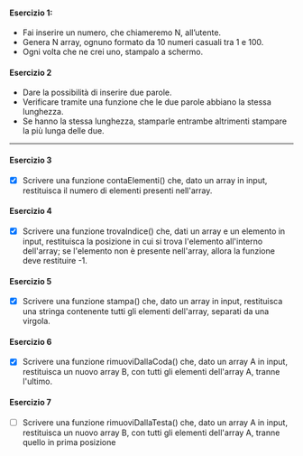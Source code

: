#### Esercizio 1:

- Fai inserire un numero, che chiameremo N, all’utente.
- Genera N array, ognuno formato da 10 numeri casuali tra 1 e 100.
- Ogni volta che ne crei uno, stampalo a schermo.

#### Esercizio 2

- Dare la possibilità di inserire due parole.
- Verificare tramite una funzione che le due parole abbiano la stessa lunghezza.
- Se hanno la stessa lunghezza, stamparle entrambe altrimenti stampare la più lunga delle due.

---

#### Esercizio 3

- [x] Scrivere una funzione contaElementi() che, dato un array in input, restituisca il numero di elementi presenti nell'array.

#### Esercizio 4

- [x] Scrivere una funzione trovaIndice() che, dati un array e un elemento in input, restituisca la posizione in cui si trova l'elemento all'interno dell'array; se l'elemento non è presente nell'array, allora la funzione deve restituire -1.

#### Esercizio 5

- [x] Scrivere una funzione stampa() che, dato un array in input, restituisca una stringa contenente tutti gli elementi dell'array, separati da una virgola.

#### Esercizio 6

- [x] Scrivere una funzione rimuoviDallaCoda() che, dato un array A in input, restituisca un nuovo array B, con tutti gli elementi dell'array A, tranne l'ultimo.

#### Esercizio 7

- [ ] Scrivere una funzione rimuoviDallaTesta() che, dato un array A in input, restituisca un nuovo array B, con tutti gli elementi dell'array A, tranne quello in prima posizione
